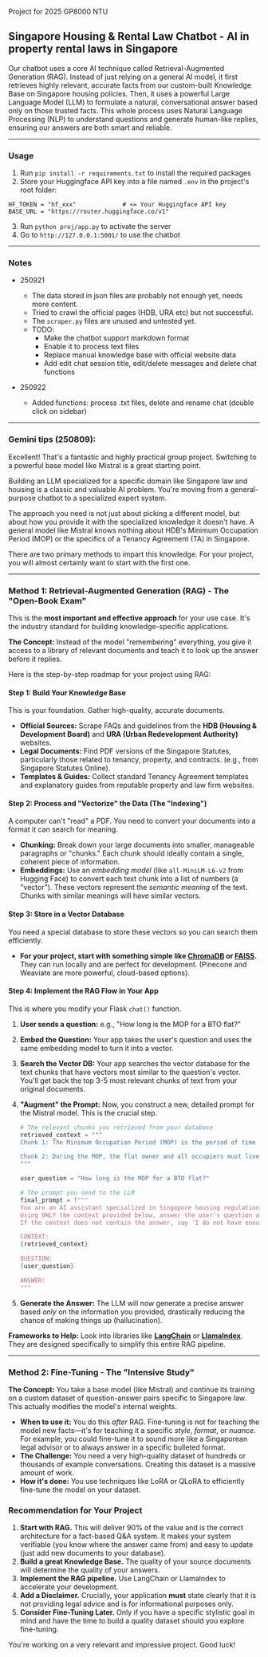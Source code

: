 Project for 2025 GP8000 NTU

## Singapore Housing & Rental Law Chatbot - AI in property rental laws in Singapore

Our chatbot uses a core AI technique called Retrieval-Augmented Generation (RAG). Instead of just relying on a general AI model, it first retrieves highly relevant, accurate facts from our custom-built Knowledge Base on Singapore housing policies. Then, it uses a powerful Large Language Model (LLM) to formulate a natural, conversational answer based only on those trusted facts. This whole process uses Natural Language Processing (NLP) to understand questions and generate human-like replies, ensuring our answers are both smart and reliable.

---

### Usage

1. Run `pip install -r requirements.txt` to install the required packages
2. Store your Huggingface API key into a file named `.env` in the project's root folder:

```
HF_TOKEN = "hf_xxx"             # <= Your Huggingface API key
BASE_URL = "https://router.huggingface.co/v1"
```

3. Run `python proj/app.py` to activate the server
4. Go to `http://127.0.0.1:5001/` to use the chatbot

---

### Notes 

- 250921 
    - The data stored in json files are probably not enough yet, needs more content. 
    - Tried to crawl the official pages (HDB, URA etc) but not successful. 
    - The `scraper.py` files are unused and untested yet. 
    - TODO: 
        - Make the chatbot support markdown format
        - Enable it to process text files 
        - Replace manual knowledge base with official website data
        - Add edit chat session title, edit/delete messages and delete chat functions

- 250922
    - Added functions: process .txt files, delete and rename chat (double click on sidebar)

---

### Gemini tips (250809):

Excellent! That's a fantastic and highly practical group project. Switching to a powerful base model like Mistral is a great starting point.

Building an LLM specialized for a specific domain like Singapore law and housing is a classic and valuable AI problem. You're moving from a general-purpose chatbot to a specialized expert system.

The approach you need is not just about picking a different model, but about how you provide it with the specialized knowledge it doesn't have. A general model like Mistral knows nothing about HDB's Minimum Occupation Period (MOP) or the specifics of a Tenancy Agreement (TA) in Singapore.

There are two primary methods to impart this knowledge. For your project, you will almost certainly want to start with the first one.

---

### Method 1: Retrieval-Augmented Generation (RAG) - The "Open-Book Exam"

This is the **most important and effective approach** for your use case. It's the industry standard for building knowledge-specific applications.

**The Concept:** Instead of the model "remembering" everything, you give it access to a library of relevant documents and teach it to look up the answer before it replies.

Here is the step-by-step roadmap for your project using RAG:

#### **Step 1: Build Your Knowledge Base**
This is your foundation. Gather high-quality, accurate documents.
*   **Official Sources:** Scrape FAQs and guidelines from the **HDB (Housing & Development Board)** and **URA (Urban Redevelopment Authority)** websites.
*   **Legal Documents:** Find PDF versions of the Singapore Statutes, particularly those related to tenancy, property, and contracts. (e.g., from Singapore Statutes Online).
*   **Templates & Guides:** Collect standard Tenancy Agreement templates and explanatory guides from reputable property and law firm websites.

#### **Step 2: Process and "Vectorize" the Data (The "Indexing")**
A computer can't "read" a PDF. You need to convert your documents into a format it can search for meaning.

*   **Chunking:** Break down your large documents into smaller, manageable paragraphs or "chunks." Each chunk should ideally contain a single, coherent piece of information.
*   **Embeddings:** Use an *embedding model* (like `all-MiniLM-L6-v2` from Hugging Face) to convert each text chunk into a list of numbers (a "vector"). These vectors represent the *semantic meaning* of the text. Chunks with similar meanings will have similar vectors.

#### **Step 3: Store in a Vector Database**
You need a special database to store these vectors so you can search them efficiently.
*   **For your project, start with something simple like [ChromaDB](https://www.trychroma.com/) or [FAISS](https://github.com/facebookresearch/faiss).** They can run locally and are perfect for development. (Pinecone and Weaviate are more powerful, cloud-based options).

#### **Step 4: Implement the RAG Flow in Your App**

This is where you modify your Flask `chat()` function.

1.  **User sends a question:** e.g., "How long is the MOP for a BTO flat?"
2.  **Embed the Question:** Your app takes the user's question and uses the same embedding model to turn it into a vector.
3.  **Search the Vector DB:** Your app searches the vector database for the text chunks that have vectors most similar to the question's vector. You'll get back the top 3-5 most relevant chunks of text from your original documents.
4.  **"Augment" the Prompt:** Now, you construct a new, detailed prompt for the Mistral model. This is the crucial step.

    ```python
    # The relevant chunks you retrieved from your database
    retrieved_context = """
    Chunk 1: The Minimum Occupation Period (MOP) is the period of time you are required to physically occupy your flat before you can sell it on the open market. For Build-To-Order (BTO) flats, the MOP is 5 years from the date of key collection.

    Chunk 2: During the MOP, the flat owner and all occupiers must live in the flat. You are not allowed to rent out the entire flat during this period.
    """

    user_question = "How long is the MOP for a BTO flat?"

    # The prompt you send to the LLM
    final_prompt = f"""
    You are an AI assistant specialized in Singapore housing regulations. 
    Using ONLY the context provided below, answer the user's question accurately.
    If the context does not contain the answer, say 'I do not have enough information to answer that question.'

    CONTEXT:
    {retrieved_context}

    QUESTION:
    {user_question}

    ANSWER:
    """
    ```
5.  **Generate the Answer:** The LLM will now generate a precise answer based *only* on the information you provided, drastically reducing the chance of making things up (hallucination).

**Frameworks to Help:** Look into libraries like **[LangChain](https://www.langchain.com/)** or **[LlamaIndex](https://www.llamaindex.ai/)**. They are designed specifically to simplify this entire RAG pipeline.

---

### Method 2: Fine-Tuning - The "Intensive Study"

**The Concept:** You take a base model (like Mistral) and continue its training on a custom dataset of question-answer pairs specific to Singapore law. This actually modifies the model's internal weights.

*   **When to use it:** You do this *after* RAG. Fine-tuning is not for teaching the model new facts—it's for teaching it a specific *style*, *format*, or *nuance*. For example, you could fine-tune it to sound more like a Singaporean legal advisor or to always answer in a specific bulleted format.
*   **The Challenge:** You need a very high-quality dataset of hundreds or thousands of example conversations. Creating this dataset is a massive amount of work.
*   **How it's done:** You use techniques like LoRA or QLoRA to efficiently fine-tune the model on your dataset.

### Recommendation for Your Project

1.  **Start with RAG.** This will deliver 90% of the value and is the correct architecture for a fact-based Q&A system. It makes your system verifiable (you know where the answer came from) and easy to update (just add new documents to your database).
2.  **Build a great Knowledge Base.** The quality of your source documents will determine the quality of your answers.
3.  **Implement the RAG pipeline.** Use LangChain or LlamaIndex to accelerate your development.
4.  **Add a Disclaimer.** Crucially, your application **must** state clearly that it is not providing legal advice and is for informational purposes only.
5.  **Consider Fine-Tuning Later.** Only if you have a specific stylistic goal in mind and have the time to build a quality dataset should you explore fine-tuning.

You're working on a very relevant and impressive project. Good luck!
